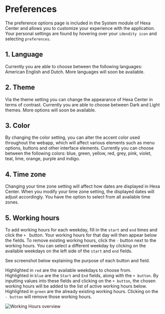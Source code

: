 # Preferences

The preference options page is included in the System module of Hexa Center and allows you to customize your experience with the application. Your personal settings are found by hovering over your `idendity icon` and selecting `preferences`.

## 1. Language

Currently you are able to choose between the following languages: American English and Dutch. More languages will soon be available.

## 2. Theme

Via the theme setting you can change the appearance of Hexa Center in terms of contrast. Currently you are able to choose between Dark and Light themes. More options will soon be available.

## 3. Color

By changing the color setting, you can alter the accent color used throughout the webapp, which will affect various elements such as menu options, buttons and other interface elements. Currently you can choose between the following colors: blue, green, yellow, red, grey, pink, violet, teal, lime, orange, purple and indigo.

## 4. Time zone

Changing your time zone setting will affect how dates are displayed in Hexa Center. When you modify your time zone setting, the displayed dates will adjust accordingly. You have the option to select from all available time zones.

## 5. Working hours

To add working hours for each weekday, fill in the `start` and `end` times and click the `+ ` button. Your working hours for that day will then appear below the fields. To remove existing working hours, click the `-` button next to the working hours. You can select a different weekday by clicking on the available weekdays on the left side of the `start` and `end` fields.

See screenshot below explaining the purpose of each button and field.

Highlighted in `red` are the available weekdays to choose from.\
Highlighted in `blue` are the `Start` and `End` fields, along with the `+ button`. By inputting values into these fields and clicking on the `+ button`, the chosen working hours will be added to the list of active working hours below.\
Highlighted in `green` are the already existing working hours. Clicking on the `- button` will remove those working hours.

![Working Hours overview](/images/guide/workinghours.jpg "Working Hours overview")
